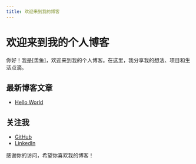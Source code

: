 ```yaml
---
title: 欢迎来到我的博客
---
```


# 欢迎来到我的个人博客

你好！我是[羡鱼]，欢迎来到我的个人博客。在这里，我分享我的想法、项目和生活点滴。


## 最新博客文章
- [Hello World](./_posts/2025-01-03-TEST.md)

## 关注我
- [GitHub](https://github.com/你的用户名)
- [LinkedIn](https://linkedin.com/in/你的用户名)

感谢你的访问，希望你喜欢我的博客！
